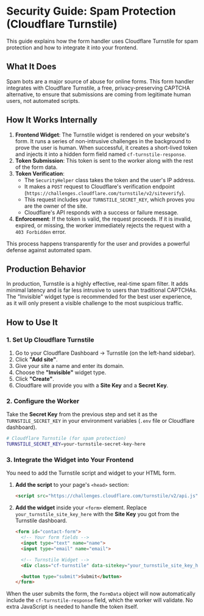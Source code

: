 # Security Guide: Spam Protection (Cloudflare Turnstile)

This guide explains how the form handler uses Cloudflare Turnstile for spam protection and how to integrate it into your frontend.

## What It Does

Spam bots are a major source of abuse for online forms. This form handler integrates with Cloudflare Turnstile, a free, privacy-preserving CAPTCHA alternative, to ensure that submissions are coming from legitimate human users, not automated scripts.

## How It Works Internally

1.  **Frontend Widget**: The Turnstile widget is rendered on your website's form. It runs a series of non-intrusive challenges in the background to prove the user is human. When successful, it creates a short-lived token and injects it into a hidden form field named `cf-turnstile-response`.
2.  **Token Submission**: This token is sent to the worker along with the rest of the form data.
3.  **Token Verification**:
    - The `SecurityHelper` class takes the token and the user's IP address.
    - It makes a `POST` request to Cloudflare's verification endpoint (`https://challenges.cloudflare.com/turnstile/v2/siteverify`).
    - This request includes your `TURNSTILE_SECRET_KEY`, which proves you are the owner of the site.
    - Cloudflare's API responds with a success or failure message.
4.  **Enforcement**: If the token is valid, the request proceeds. If it is invalid, expired, or missing, the worker immediately rejects the request with a `403 Forbidden` error.

This process happens transparently for the user and provides a powerful defense against automated spam.

## Production Behavior

In production, Turnstile is a highly effective, real-time spam filter. It adds minimal latency and is far less intrusive to users than traditional CAPTCHAs. The "Invisible" widget type is recommended for the best user experience, as it will only present a visible challenge to the most suspicious traffic.

## How to Use It

### 1. Set Up Cloudflare Turnstile

1.  Go to your Cloudflare Dashboard -> Turnstile (on the left-hand sidebar).
2.  Click **"Add site"**.
3.  Give your site a name and enter its domain.
4.  Choose the **"Invisible"** widget type.
5.  Click **"Create"**.
6.  Cloudflare will provide you with a **Site Key** and a **Secret Key**.

### 2. Configure the Worker

Take the **Secret Key** from the previous step and set it as the `TURNSTILE_SECRET_KEY` in your environment variables (`.env` file or Cloudflare dashboard).

```bash
# Cloudflare Turnstile (for spam protection)
TURNSTILE_SECRET_KEY=your-turnstile-secret-key-here
```

### 3. Integrate the Widget into Your Frontend

You need to add the Turnstile script and widget to your HTML form.

1.  **Add the script** to your page's `<head>` section:
    ```html
    <script src="https://challenges.cloudflare.com/turnstile/v2/api.js" async defer></script>
    ```

2.  **Add the widget** inside your `<form>` element. Replace `your_turnstile_site_key_here` with the **Site Key** you got from the Turnstile dashboard.
    ```html
    <form id="contact-form">
      <!-- Your form fields -->
      <input type="text" name="name">
      <input type="email" name="email">

      <!-- Turnstile Widget -->
      <div class="cf-turnstile" data-sitekey="your_turnstile_site_key_here"></div>

      <button type="submit">Submit</button>
    </form>
    ```

When the user submits the form, the `FormData` object will now automatically include the `cf-turnstile-response` field, which the worker will validate. No extra JavaScript is needed to handle the token itself.
